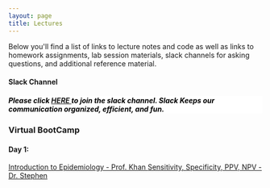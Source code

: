 ```yaml
---
layout: page
title: Lectures
---
```


Below you'll find a list of links to lecture notes and code as well as links to homework assignments, lab session materials, slack channels for asking questions, and additional reference material.

<h4> Slack Channel </h4>

<h5 style="background-color:white; color:black; text-align: left;"> Please click <a href="https://join.slack.com/t/deeplearnings-cka9031/shared_invite/zt-1wjmgh4f6-GS_T7H4qYLS0mIn9LkrzUA" target="_blank"><span style="text-align:center"> HERE </span></a> to join the slack channel. Slack Keeps our communication organized, efficient, and fun. </h5>


<h3> Virtual BootCamp </h3>

<h4> Day 1:</h4>
<a href="https://dlcourseukzn.github.io/PDFLectures/Intro_to_Epi.pdf" download> Introduction to Epidemiology - Prof. Khan </a>
<a href="https://dlcourseukzn.github.io/PDFLectures/Sensitivity, Specificity, PPV, NPV_2023_06_19.pptx" download> Sensitivity, Specificity, PPV, NPV - Dr. Stephen </a>

<!-- <a href="https://dlcourseukzn.github.io/PDFLectures/Intro_to_Epi.pdf" download> Day 2: Introduction to Epidemiology - Dr. Khan </a> -->








